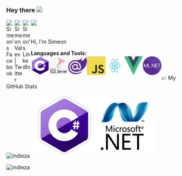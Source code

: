### Hey there <img src="https://media.giphy.com/media/hvRJCLFzcasrR4ia7z/giphy.gif" width="25px">
<a href="https://www.facebook.com/valev.simeon/">
  <img align="left" alt="Simeon's Facebook" width="22px" src="https://raw.githubusercontent.com/peterthehan/peterthehan/master/assets/facebook.svg" />
</a>
<a href="https://twitter.com/simeon_valev">
  <img align="left" alt="Simeon Valev | Twitter" width="22px" src="https://raw.githubusercontent.com/peterthehan/peterthehan/master/assets/twitter.svg" />
</a>
<a href="https://www.linkedin.com/in/simeon-valev-aa1aa4136/">
  <img align="left" alt="Simeon's LinkedIn" width="22px" src="https://raw.githubusercontent.com/peterthehan/peterthehan/master/assets/linkedin.svg" />
</a>

![](https://visitor-badge.glitch.me/badge?page_id=indieza)

<br />
Hi, I'm Simeon

**Languages and Tools:**
<br />
<img align="left" alt="GIF" src="https://github.com/indieza/indieza/blob/main/Programming%20Languages/C-Sharp%20Icon.png?raw=true" width="50" height="50" />
<img align="left" alt="GIF" src="https://github.com/indieza/indieza/blob/main/Programming%20Languages/MsSQL%20Icon.png?raw=true" width="50" height="50" />
<img align="left" alt="GIF" src="https://github.com/indieza/indieza/blob/main/Programming%20Languages/Blazor%20Icon.png?raw=true" width="50" height="50" />
<img align="left" alt="GIF" src="https://github.com/indieza/indieza/blob/main/Programming%20Languages/JavaScript%20Icon.png?raw=true" width="50" height="50" />
<img align="left" alt="GIF" src="https://github.com/indieza/indieza/blob/main/Programming%20Languages/ReactJS%20Logo.png?raw=true" width="50" height="50" />
<img align="left" alt="GIF" src="https://github.com/indieza/indieza/blob/main/Programming%20Languages/VueJS%20Logo.png?raw=true" width="50" height="50" />
<img align="left" alt="GIF" src="https://github.com/indieza/indieza/blob/main/Programming%20Languages/Mldotnet%20Logo.png?raw=true" width="50" height="50" />

<br /><br />
📈 My GitHub Stats

<span align="left"> <img src="https://github-readme-stats.vercel.app/api?username=indieza&show_icons=true&theme=gotham" alt="indieza" /></span>
<span align="right"> <img src="https://github.com/indieza/indieza/blob/main/Base%20Images/.NET%20Logo.jpg?raw=true" alt="indieza" width="338" /></span>
<p align="left"> <img src="https://github-readme-stats.vercel.app/api/top-langs/?username=indieza&langs_count=8&title_color=fff&icon_color=79ff97&text_color=9f9f9f&bg_color=151515" alt="indieza" />


